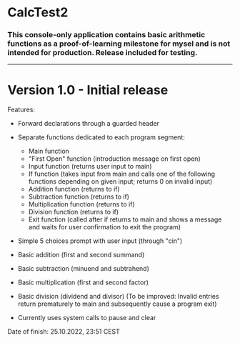 # CalcTest2

### This console-only application contains basic arithmetic functions as a proof-of-learning milestone for mysel and is not intended for production. Release included for testing.

---

# Version 1.0 - Initial release

Features:
* Forward declarations through a guarded header
* Separate functions dedicated to each program segment:

   * Main function
   * "First Open" function (introduction message on first open)
   * Input function (returns user input to main)
   * If function (takes input from main and calls one of the following functions depending on given input; returns 0 on invalid input)
   * Addition function (returns to if)
   * Subtraction function (returns to if)
   * Multiplication function (returns to if)
   * Division function (returns to if)
   * Exit function (called after if returns to main and shows a message and waits for user confirmation to exit the program)

* Simple 5 choices prompt with user input (through "cin")
* Basic addition (first and second summand)
* Basic subtraction (minuend and subtrahend)
* Basic multiplication (first and second factor)
* Basic division (dividend and divisor)
(To be improved: Invalid entries return prematurely to main and subsequently cause a program exit)
* Currently uses system calls to pause and clear

Date of finish: 25.10.2022, 23:51 CEST